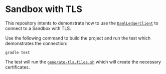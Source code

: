 # Sandbox with TLS

This repository intents to demonstrate how to use the [`DamlLedgerClient`]() to connect to a Sandbox with TLS.

Use the following command to build the project and run the test which demonstrates the connection:
```shell
gradle test
```

The test will run the [`generate-tls.files.sh`](generate-tls-files.sh) which will create the necessary certificates.
